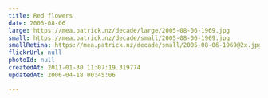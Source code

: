 ```yaml
---
title: Red flowers
date: 2005-08-06
large: https://mea.patrick.nz/decade/large/2005-08-06-1969.jpg
small: https://mea.patrick.nz/decade/small/2005-08-06-1969.jpg
smallRetina: https://mea.patrick.nz/decade/small/2005-08-06-1969@2x.jpg
flickrUrl: null
photoId: null
createdAt: 2011-01-30 11:07:19.319774
updatedAt: 2006-04-18 00:45:06

---
```


